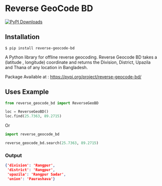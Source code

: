 # Reverse GeoCode BD

[![PyPI Downloads](https://static.pepy.tech/personalized-badge/reverse-geocode-bd?period=total&units=international_system&left_color=blue&right_color=orange&left_text=PyPi%20Downloads)](https://pepy.tech/project/reverse-geocode-bd)

## Installation
```shell
$ pip install reverse-geocode-bd
```
A Python library for offline reverse geocoding. Reverse Geocode BD takes a (latitude , longitude) coordinate and returns the Division, District, Upazila and Thana of any location in Bangladesh.

Package Available at : https://pypi.org/project/reverse-geocode-bd/

##  Uses Example
```python
from reverse_geocode_bd import ReverseGeoBD

loc = ReverseGeoBD()
loc.find(25.7363, 89.2715)

```
Or

```python
import reverse_geocode_bd

reverse_geocode_bd.search(25.7363, 89.2715)

```

### Output
```json
{'division': 'Rangpur',
 'district': 'Rangpur',
 'upazila': 'Rangpur Sadar',
 'union': 'Paurashava'}
```

